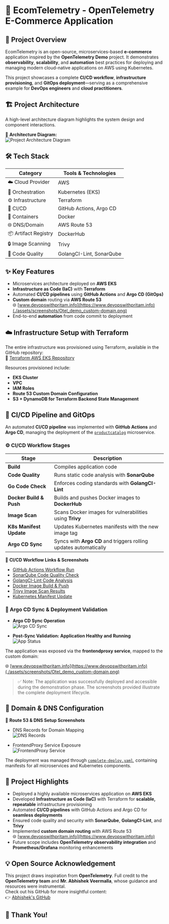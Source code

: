 # 🚀 EcomTelemetry - OpenTelemetry E-Commerce Application

## 📝 Project Overview

EcomTelemetry is an open-source, microservices-based **e-commerce** application inspired by the **OpenTelemetry Demo** project. It demonstrates **observability**, **scalability**, and **automation** best practices for deploying and managing modern cloud-native applications on AWS using Kubernetes.

This project showcases a complete **CI/CD workflow**, **infrastructure provisioning**, and **GitOps deployment**—serving as a comprehensive example for **DevOps engineers** and **cloud practitioners**.

## 🏗️ Project Architecture

A high-level architecture diagram highlights the system design and component interactions.

📌 **Architecture Diagram:**  
![Project Architecture Diagram](./assets/diagrams/architecture-diagram.png)

## 🛠️ Tech Stack

| Category            | Tools & Technologies                  |
|---------------------|--------------------------------------|
| ☁️ Cloud Provider    | AWS                                  |
| 🚢 Orchestration     | Kubernetes (EKS)                     |
| ⚙️ Infrastructure    | Terraform                            |
| 🔄 CI/CD            | GitHub Actions, Argo CD              |
| 🐳 Containers        | Docker                               |
| 🌐 DNS/Domain        | AWS Route 53                         |
| 📦 Artifact Registry | DockerHub                            |
| 🔒 Image Scanning    | Trivy                                |
| 📝 Code Quality      | GolangCI-Lint, SonarQube             |

## ✨ Key Features

- Microservices architecture deployed on **AWS EKS**
- **Infrastructure as Code (IaC)** with **Terraform**
- Automated **CI/CD pipelines** using **GitHub Actions** and **Argo CD (GitOps)**
- **Custom domain** routing via **AWS Route 53**  
  🌐 [www.devopswithpritam.info](https://www.devopswithpritam.info)(./assets/screenshots/Otel_demo_custom-domain.png)
- End-to-end **automation** from code commit to deployment

## ☁️ Infrastructure Setup with Terraform

The entire infrastructure was provisioned using Terraform, available in the GitHub repository:  
🔗 [Terraform AWS EKS Repository](https://github.com/Preetbandgar/Terraform-aws-eks.git)

Resources provisioned include:
- **EKS Cluster**
- **VPC**
- **IAM Roles**
- **Route 53 Custom Domain Configuration**
- **S3 + DynamoDB for Terraform Backend State Management**

## 🔄 CI/CD Pipeline and GitOps

An automated **CI/CD pipeline** was implemented with **GitHub Actions** and **Argo CD**, managing the deployment of the [`productcatalog`](https://github.com/Preetbandgar/EcomTelemetry-App/tree/main/kubernetes/productcatalog) microservice.

### ⚙️ CI/CD Workflow Stages

| Stage                   | Description                                                    |
|-------------------------|----------------------------------------------------------------|
| **Build**               | Compiles application code                                      |
| **Code Quality**        | Runs static code analysis with **SonarQube**                  |
| **Go Code Check**       | Enforces coding standards with **GolangCI-Lint**              |
| **Docker Build & Push** | Builds and pushes Docker images to **DockerHub**              |
| **Image Scan**          | Scans Docker images for vulnerabilities using **Trivy**       |
| **K8s Manifest Update** | Updates Kubernetes manifests with the new image tag           |
| **Argo CD Sync**        | Syncs with **Argo CD** and triggers rolling updates automatically |

📌 **CI/CD Workflow Links & Screenshots**  
- [GitHub Actions Workflow Run](https://github.com/Preetbandgar/EcomTelemetry-App/actions/runs/13877069831)  
- [SonarQube Code Quality Check](./assets/screenshots/Sonarqube_Code_Quality.png)  
- [GolangCI-Lint Code Analysis](https://github.com/Preetbandgar/EcomTelemetry-App/actions/runs/13877069831/job/38830720174)  
- [Docker Image Build & Push](https://github.com/Preetbandgar/EcomTelemetry-App/actions/runs/13877069831/job/38830720176)  
- [Trivy Image Scan Results](https://github.com/Preetbandgar/EcomTelemetry-App/actions/runs/13877069831/job/38830729444)  
- [Kubernetes Manifest Update](https://github.com/Preetbandgar/EcomTelemetry-App/actions/runs/13877069831/job/38830732368)

### 📌 Argo CD Sync & Deployment Validation

- **Argo CD Sync Operation**  
  ![Argo CD Sync](./assets/screenshots/Argocd_productcatalog-app.png)

- **Post-Sync Validation: Application Healthy and Running**  
  ![App Status](./assets/screenshots/Argocd_productcatalog-app-successful.png)

The application was exposed via the **frontendproxy service**, mapped to the custom domain:  

🌐 [www.devopswithpritam.info](https://www.devopswithpritam.info)(./assets/screenshots/Otel_demo_custom-domain.png)

> ✅ Note: The application was successfully deployed and accessible during the demonstration phase. The screenshots provided illustrate the complete deployment lifecycle.

## 🔧 Domain & DNS Configuration

📌 **Route 53 & DNS Setup Screenshots**  
- DNS Records for Domain Mapping  
  ![DNS Records](./assets/screenshots/dns-records.png)

- FrontendProxy Service Exposure  
  ![FrontendProxy Service](./assets/screenshots/Opentelemetry-frontendproxy-demo-eks.gif)

The deployment was managed through [`complete-deploy.yaml`](./kubernetes/complete-deploy.yaml), containing manifests for all microservices and Kubernetes components.

## 🌟 Project Highlights

- Deployed a highly available microservices application on **AWS EKS**
- Developed **Infrastructure as Code (IaC)** with Terraform for **scalable, repeatable** infrastructure provisioning
- Automated **CI/CD pipelines** with GitHub Actions and Argo CD for **seamless deployments**
- Ensured code quality and security with **SonarQube**, **GolangCI-Lint**, and **Trivy**
- Implemented **custom domain routing** with AWS Route 53  
  🌐 [www.devopswithpritam.info](https://www.devopswithpritam.info)
- Future scope includes **OpenTelemetry observability integration** and **Prometheus/Grafana** monitoring enhancements

## 💡 Open Source Acknowledgement

This project draws inspiration from **OpenTelemetry**. Full credit to the **OpenTelemetry team** and **Mr. Abhishek Veermalla**, whose guidance and resources were instrumental.  
Check out his GitHub for more insightful content:  
👉 [Abhishek's GitHub](https://github.com/iam-veeramalla)

## 🙏 Thank You!
